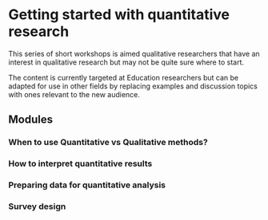 # Getting started with quantitative research

This series of short workshops is aimed qualitative researchers that have an
interest in qualitative research but may not be quite sure where to start.

The content is currently targeted at Education researchers but can be adapted
for use in other fields by replacing examples and discussion topics with ones
relevant to the new audience.

## Modules

### When to use Quantitative vs Qualitative methods?

### How to interpret quantitative results

### Preparing data for quantitative analysis

### Survey design

